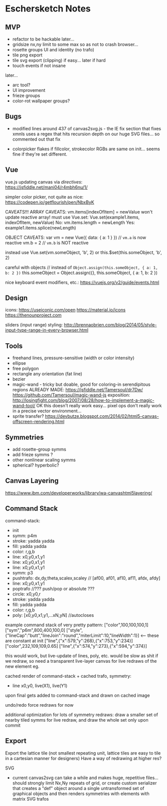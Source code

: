 # Eschersketch Notes

## MVP
- refactor to be hackable later...
- gridsize nx,ny limit to some max so as not to crash browser...
- rosette groups UI and identity (no trafo)
- tile png export
- tile svg export (clipping) if easy... later if hard
- touch events if not insane

later...
- arc tool?
- UI improvement
- frieze groups
- color-rot wallpaper groups?

## Bugs

- modified lines around 437 of canvas2svg.js - the IE fix section that fixes
  xmnls uses a regex that hits recursion depth on our huge SVG files...
  so commented out that fix

- colorpicker flakes if fillcolor, strokecolor RGBs are same on init... seems fine
  if they're set different.

## Vue

vue.js updating canvas via _directives_:
https://jsfiddle.net/mani04/r4mbh6nu/1/

simpler color picker, not quite as nice:
https://codepen.io/getflourish/pen/NbxByK

CAVEATS!!!
ARRAY CAVEATS:
    vm.items[indexOfItem] = newValue  won't update reactive array!
must use Vue.set:
    Vue.set(example1.items, indexOfItem, newValue)
No:
    vm.items.length = newLength
Yes:
    example1.items.splice(newLength)

OBJECT CAVEATS:
var vm = new Vue({
  data: {
    a: 1
  }
})
// `vm.a` is now reactive
vm.b = 2
// `vm.b` is NOT reactive

instead use
Vue.set(vm.someObject, 'b', 2)
or
this.$set(this.someObject, 'b', 2)

careful with objects
// instead of `Object.assign(this.someObject, { a: 1, b: 2 })`
this.someObject = Object.assign({}, this.someObject, { a: 1, b: 2 })

nice keyboard event modifiers, etc.:
https://vuejs.org/v2/guide/events.html


## Design

icons:
    https://useiconic.com/open
    https://material.io/icons
    https://thenounproject.com

sliders (input range) styling:
    http://brennaobrien.com/blog/2014/05/style-input-type-range-in-every-browser.html

## Tools
- freehand lines, pressure-sensitive (width or color intensity)
- ellipse
- free polygon
- rectangle any orientation (fat line)
- bezier
- magic-wand - tricky but doable, good for coloring-in serendipitous regions
  ALREADY MADE:
  https://jsfiddle.net/Tamersoul/dr7Dw/
  https://github.com/Tamersoul/magic-wand-js
  exposition:
  http://losingfight.com/blog/2007/08/28/how-to-implement-a-magic-wand-tool/
  OK this doesn't really work easy... pixel ops don't really work in a precise
  vector environment...
- sprite transfer?
  https://devbutze.blogspot.com/2014/02/html5-canvas-offscreen-rendering.html

## Symmetries
- add rosette-group symms
- add frieze symms ?
- other nonlinear scaling symms
- spherical? hyperbolic?

## Canvas Layering

https://www.ibm.com/developerworks/library/wa-canvashtml5layering/

## Command Stack

command-stack:
 - init
 - symm: p4m
 - stroke: yadda yadda
 - fill: yadda yadda
 - color: r,g,b
 - line: x0,y0,x1,y1
 - line: x0,y0,x1,y1
 - line: x0,y0,x1,y1
 - symm: p3
 - pushtrafo: dx,dy,theta,scalex,scaley // [af00, af01, af10, af11, afdx, afdy]
 - line: x0,y0,x1,y1
 - poptrafo //??? push/pop or absolute ???
 - circle: x0,y0,r
 - stroke: yadda yadda
 - fill: yadda yadda
 - color: r,g,b
 - poly: [x0,y0,x1,y1,...xN,yN] //autocloses

example command stack of very pretty pattern:
["color",100,100,100,1]
["sym","p6m",800,400,100,0]
["style",{"lineCap":"butt","lineJoin":"round","miterLimit":10,"lineWidth":1}]
<-- these are constant at init
["line",{"x":579,"y":268},{"x":753,"y":234}]
["color",232,109,109,0.65]
["line",{"x":574,"y":273},{"x":594,"y":374}]


this would work, but live-update of lines, poly, etc. would be slow as shit if we redraw,
so need a transparent live-layer canvas for live redraws of the new element eg.

cached render of command-stack + cached trafo, symmetry:
 - line x0,y0, live(X1), live(Y1)

upon final gets added to command-stack and drawn on cached image

undo/redo force redraws for now

additional optimization for lots of symmetry redraws: draw a smaller set of nearby tiled symms for live redraw, and draw the whole set only upon commit

## Export

Export the lattice tile (not smallest repeating unit, lattice
tiles are easy to tile in a cartesian manner for designers)
Have a way of redrawing at higher res?

SVG
- current canvas2svg can take a while and makes huge, repetitive files... should strongly limit
  Nx,Ny repeats of grid, or create custom serializer that creates a "def" object around a single
  untransformed set of graphical objects and then renders symmetries with <use> elements with
  matrix SVG trafos



